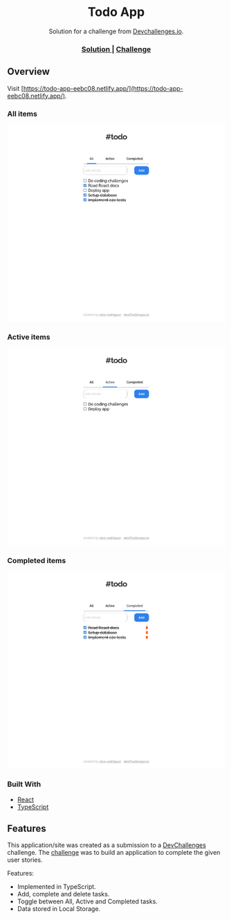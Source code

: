 <h1 align="center">Todo App</h1>

<div align="center">
   Solution for a challenge from  <a href="http://devchallenges.io" target="_blank">Devchallenges.io</a>.
</div>

<div align="center">
  <h3>
    <a href="https://todo-app-eebc08.netlify.app/">
      Solution
    </a>
    <span> | </span>
    <a href="https://devchallenges.io/challenges/hH6PbOHBdPm6otzw2De5">
      Challenge
    </a>
  </h3>
</div>

## Overview

Visit [https://todo-app-eebc08.netlify.app/](https://todo-app-eebc08.netlify.app/).

### All items

![screenshot](./screenshot-all.png)

### Active items

![screenshot](./screenshot-active.png)

### Completed items

![screenshot](./screenshot-completed.png)

### Built With

- [React](https://reactjs.org/)
- [TypeScript](https://www.typescriptlang.org/)

## Features

This application/site was created as a submission to a [DevChallenges](https://devchallenges.io/challenges) challenge. The [challenge](https://devchallenges.io/challenges/hH6PbOHBdPm6otzw2De5) was to build an application to complete the given user stories.

Features:

- Implemented in TypeScript.
- Add, complete and delete tasks.
- Toggle between All, Active and Completed tasks.
- Data stored in Local Storage.
